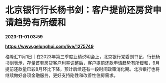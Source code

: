 # 北京银行行长杨书剑：客户提前还房贷申请趋势有所缓和

**2023-11-01 03:59**

**https://www.gelonghui.com/live/1275749**

格隆汇11月1日｜在2023年第三季度业绩说明会上，北京银行党委副书记、行长杨书剑表示，存量首套房贷客户利率调整后，客户提前还款申请趋势有所缓和，9月提前还款量已较8月环比下降，预计后续还有一段时间政策消化期。北京银行也将继续做好各项金融服务，更好支持刚性和改善性住房需求。